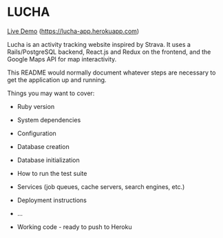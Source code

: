 # LUCHA

[Live Demo]() (https://lucha-app.herokuapp.com)

Lucha is an activity tracking website inspired by Strava. It uses a
Rails/PostgreSQL backend, React.js and Redux on the frontend,
and the Google Maps API for map interactivity. 

This README would normally document whatever steps are necessary to get the
application up and running.

Things you may want to cover:

* Ruby version

* System dependencies

* Configuration

* Database creation

* Database initialization

* How to run the test suite

* Services (job queues, cache servers, search engines, etc.)

* Deployment instructions

* ...

* Working code - ready to push to Heroku
